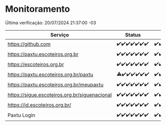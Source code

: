 # Monitoramento

Última verificação: 20/07/2024 21:37:00 -03

|Serviço|Status|Últimas 24h|
|---|---|---|
|https://github.com|<span title="2024-07-14: OK=23">✔️</span><span title="2024-07-15: OK=23">✔️</span><span title="2024-07-16: OK=24">✔️</span><span title="2024-07-17: OK=24">✔️</span><span title="2024-07-18: OK=23">✔️</span><span title="2024-07-19: OK=23">✔️</span><span title="2024-07-20: OK=1">✔️</span>|<span title="19/07/2024 22:54:00 -03 : 200">✔️</span><span title="19/07/2024 23:25:00 -03 : 200">✔️</span><span title="20/07/2024 00:07:00 -03 : 200">✔️</span><span title="20/07/2024 01:10:00 -03 : 200">✔️</span><span title="20/07/2024 02:07:00 -03 : 200">✔️</span><span title="20/07/2024 03:11:00 -03 : 200">✔️</span><span title="20/07/2024 04:07:00 -03 : 200">✔️</span><span title="20/07/2024 05:08:00 -03 : 200">✔️</span><span title="20/07/2024 06:07:00 -03 : 200">✔️</span><span title="20/07/2024 07:06:00 -03 : 200">✔️</span><span title="20/07/2024 08:05:00 -03 : 200">✔️</span><span title="20/07/2024 09:11:00 -03 : 200">✔️</span><span title="20/07/2024 10:07:00 -03 : 200">✔️</span><span title="20/07/2024 11:06:00 -03 : 200">✔️</span><span title="20/07/2024 12:06:00 -03 : 200">✔️</span><span title="20/07/2024 13:07:00 -03 : 200">✔️</span><span title="20/07/2024 14:04:00 -03 : 200">✔️</span><span title="20/07/2024 15:09:00 -03 : 200">✔️</span><span title="20/07/2024 16:03:00 -03 : 200">✔️</span><span title="20/07/2024 17:07:00 -03 : 200">✔️</span><span title="20/07/2024 18:06:00 -03 : 200">✔️</span><span title="20/07/2024 19:07:00 -03 : 200">✔️</span><span title="20/07/2024 20:06:00 -03 : 200">✔️</span><span title="20/07/2024 21:37:00 -03 : 200">✔️</span>|
|https://paxtu.escoteiros.org.br|<span title="2024-07-14: OK=23">✔️</span><span title="2024-07-15: OK=23">✔️</span><span title="2024-07-16: OK=24">✔️</span><span title="2024-07-17: OK=24">✔️</span><span title="2024-07-18: OK=23">✔️</span><span title="2024-07-19: OK=23">✔️</span><span title="2024-07-20: OK=1">✔️</span>|<span title="19/07/2024 22:54:00 -03 : 200">✔️</span><span title="19/07/2024 23:25:00 -03 : 200">✔️</span><span title="20/07/2024 00:07:00 -03 : 200">✔️</span><span title="20/07/2024 01:10:00 -03 : 200">✔️</span><span title="20/07/2024 02:07:00 -03 : 200">✔️</span><span title="20/07/2024 03:11:00 -03 : 200">✔️</span><span title="20/07/2024 04:07:00 -03 : 200">✔️</span><span title="20/07/2024 05:08:00 -03 : 200">✔️</span><span title="20/07/2024 06:07:00 -03 : 200">✔️</span><span title="20/07/2024 07:06:00 -03 : 200">✔️</span><span title="20/07/2024 08:05:00 -03 : 200">✔️</span><span title="20/07/2024 09:11:00 -03 : 200">✔️</span><span title="20/07/2024 10:07:00 -03 : 200">✔️</span><span title="20/07/2024 11:06:00 -03 : 200">✔️</span><span title="20/07/2024 12:06:00 -03 : 200">✔️</span><span title="20/07/2024 13:07:00 -03 : 200">✔️</span><span title="20/07/2024 14:04:00 -03 : 200">✔️</span><span title="20/07/2024 15:09:00 -03 : 200">✔️</span><span title="20/07/2024 16:03:00 -03 : 200">✔️</span><span title="20/07/2024 17:07:00 -03 : 200">✔️</span><span title="20/07/2024 18:06:00 -03 : 200">✔️</span><span title="20/07/2024 19:07:00 -03 : 200">✔️</span><span title="20/07/2024 20:06:00 -03 : 200">✔️</span><span title="20/07/2024 21:37:00 -03 : 200">✔️</span>|
|https://escoteiros.org.br|<span title="2024-07-14: OK=23">✔️</span><span title="2024-07-15: OK=23">✔️</span><span title="2024-07-16: OK=24">✔️</span><span title="2024-07-17: OK=24">✔️</span><span title="2024-07-18: OK=23">✔️</span><span title="2024-07-19: OK=23">✔️</span><span title="2024-07-20: OK=1">✔️</span>|<span title="19/07/2024 22:54:00 -03 : 200">✔️</span><span title="19/07/2024 23:25:00 -03 : 200">✔️</span><span title="20/07/2024 00:07:00 -03 : 200">✔️</span><span title="20/07/2024 01:10:00 -03 : 200">✔️</span><span title="20/07/2024 02:07:00 -03 : 200">✔️</span><span title="20/07/2024 03:11:00 -03 : 200">✔️</span><span title="20/07/2024 04:07:00 -03 : 200">✔️</span><span title="20/07/2024 05:08:00 -03 : 200">✔️</span><span title="20/07/2024 06:07:00 -03 : 200">✔️</span><span title="20/07/2024 07:06:00 -03 : 200">✔️</span><span title="20/07/2024 08:05:00 -03 : 200">✔️</span><span title="20/07/2024 09:11:00 -03 : 200">✔️</span><span title="20/07/2024 10:07:00 -03 : 200">✔️</span><span title="20/07/2024 11:06:00 -03 : 200">✔️</span><span title="20/07/2024 12:06:00 -03 : 200">✔️</span><span title="20/07/2024 13:07:00 -03 : 200">✔️</span><span title="20/07/2024 14:04:00 -03 : 200">✔️</span><span title="20/07/2024 15:09:00 -03 : 200">✔️</span><span title="20/07/2024 16:03:00 -03 : 200">✔️</span><span title="20/07/2024 17:07:00 -03 : 200">✔️</span><span title="20/07/2024 18:06:00 -03 : 200">✔️</span><span title="20/07/2024 19:07:00 -03 : 200">✔️</span><span title="20/07/2024 20:06:00 -03 : 200">✔️</span><span title="20/07/2024 21:37:00 -03 : 200">✔️</span>|
|https://paxtu.escoteiros.org.br/paxtu|<span title="2024-07-14: OK=22, Falhas=1">⚠️</span><span title="2024-07-15: OK=23">✔️</span><span title="2024-07-16: OK=24">✔️</span><span title="2024-07-17: OK=24">✔️</span><span title="2024-07-18: OK=23">✔️</span><span title="2024-07-19: OK=23">✔️</span><span title="2024-07-20: OK=1">✔️</span>|<span title="19/07/2024 22:54:00 -03 : 200">✔️</span><span title="19/07/2024 23:25:00 -03 : 200">✔️</span><span title="20/07/2024 00:07:00 -03 : 200">✔️</span><span title="20/07/2024 01:10:00 -03 : 200">✔️</span><span title="20/07/2024 02:07:00 -03 : 200">✔️</span><span title="20/07/2024 03:11:00 -03 : 200">✔️</span><span title="20/07/2024 04:07:00 -03 : 200">✔️</span><span title="20/07/2024 05:08:00 -03 : 200">✔️</span><span title="20/07/2024 06:07:00 -03 : 200">✔️</span><span title="20/07/2024 07:06:00 -03 : 200">✔️</span><span title="20/07/2024 08:05:00 -03 : 200">✔️</span><span title="20/07/2024 09:11:00 -03 : 200">✔️</span><span title="20/07/2024 10:07:00 -03 : 200">✔️</span><span title="20/07/2024 11:06:00 -03 : 200">✔️</span><span title="20/07/2024 12:06:00 -03 : 200">✔️</span><span title="20/07/2024 13:07:00 -03 : 200">✔️</span><span title="20/07/2024 14:04:00 -03 : 200">✔️</span><span title="20/07/2024 15:09:00 -03 : 200">✔️</span><span title="20/07/2024 16:03:00 -03 : 200">✔️</span><span title="20/07/2024 17:07:00 -03 : 200">✔️</span><span title="20/07/2024 18:06:00 -03 : 200">✔️</span><span title="20/07/2024 19:07:00 -03 : 200">✔️</span><span title="20/07/2024 20:06:00 -03 : 200">✔️</span><span title="20/07/2024 21:37:00 -03 : 200">✔️</span>|
|https://paxtu.escoteiros.org.br/meupaxtu|<span title="2024-07-14: OK=23">✔️</span><span title="2024-07-15: OK=23">✔️</span><span title="2024-07-16: OK=24">✔️</span><span title="2024-07-17: OK=24">✔️</span><span title="2024-07-18: OK=23">✔️</span><span title="2024-07-19: OK=23">✔️</span><span title="2024-07-20: OK=1">✔️</span>|<span title="19/07/2024 22:54:00 -03 : 200">✔️</span><span title="19/07/2024 23:25:00 -03 : 200">✔️</span><span title="20/07/2024 00:07:00 -03 : 200">✔️</span><span title="20/07/2024 01:10:00 -03 : 200">✔️</span><span title="20/07/2024 02:07:00 -03 : 200">✔️</span><span title="20/07/2024 03:11:00 -03 : 200">✔️</span><span title="20/07/2024 04:07:00 -03 : 200">✔️</span><span title="20/07/2024 05:08:00 -03 : 200">✔️</span><span title="20/07/2024 06:07:00 -03 : 200">✔️</span><span title="20/07/2024 07:06:00 -03 : 200">✔️</span><span title="20/07/2024 08:05:00 -03 : 200">✔️</span><span title="20/07/2024 09:11:00 -03 : 200">✔️</span><span title="20/07/2024 10:07:00 -03 : 200">✔️</span><span title="20/07/2024 11:06:00 -03 : 200">✔️</span><span title="20/07/2024 12:06:00 -03 : 200">✔️</span><span title="20/07/2024 13:07:00 -03 : 200">✔️</span><span title="20/07/2024 14:04:00 -03 : 200">✔️</span><span title="20/07/2024 15:09:00 -03 : 200">✔️</span><span title="20/07/2024 16:03:00 -03 : 200">✔️</span><span title="20/07/2024 17:07:00 -03 : 200">✔️</span><span title="20/07/2024 18:06:00 -03 : 200">✔️</span><span title="20/07/2024 19:07:00 -03 : 200">✔️</span><span title="20/07/2024 20:06:00 -03 : 200">✔️</span><span title="20/07/2024 21:37:00 -03 : 200">✔️</span>|
|https://sigue.escoteiros.org.br/siguenacional|<span title="2024-07-14: OK=23">✔️</span><span title="2024-07-15: OK=23">✔️</span><span title="2024-07-16: OK=24">✔️</span><span title="2024-07-17: OK=24">✔️</span><span title="2024-07-18: OK=23">✔️</span><span title="2024-07-19: OK=23">✔️</span><span title="2024-07-20: OK=1">✔️</span>|<span title="19/07/2024 22:54:00 -03 : 200">✔️</span><span title="19/07/2024 23:25:00 -03 : 200">✔️</span><span title="20/07/2024 00:07:00 -03 : 200">✔️</span><span title="20/07/2024 01:10:00 -03 : 200">✔️</span><span title="20/07/2024 02:07:00 -03 : 200">✔️</span><span title="20/07/2024 03:11:00 -03 : 200">✔️</span><span title="20/07/2024 04:07:00 -03 : 200">✔️</span><span title="20/07/2024 05:08:00 -03 : 200">✔️</span><span title="20/07/2024 06:07:00 -03 : 200">✔️</span><span title="20/07/2024 07:06:00 -03 : 200">✔️</span><span title="20/07/2024 08:05:00 -03 : 200">✔️</span><span title="20/07/2024 09:11:00 -03 : 200">✔️</span><span title="20/07/2024 10:07:00 -03 : 200">✔️</span><span title="20/07/2024 11:06:00 -03 : 200">✔️</span><span title="20/07/2024 12:06:00 -03 : 200">✔️</span><span title="20/07/2024 13:07:00 -03 : 200">✔️</span><span title="20/07/2024 14:04:00 -03 : 200">✔️</span><span title="20/07/2024 15:09:00 -03 : 200">✔️</span><span title="20/07/2024 16:03:00 -03 : 200">✔️</span><span title="20/07/2024 17:07:00 -03 : 200">✔️</span><span title="20/07/2024 18:06:00 -03 : 200">✔️</span><span title="20/07/2024 19:07:00 -03 : 200">✔️</span><span title="20/07/2024 20:06:00 -03 : 200">✔️</span><span title="20/07/2024 21:37:00 -03 : 200">✔️</span>|
|https://id.escoteiros.org.br/|<span title="2024-07-14: OK=23">✔️</span><span title="2024-07-15: OK=23">✔️</span><span title="2024-07-16: OK=24">✔️</span><span title="2024-07-17: OK=24">✔️</span><span title="2024-07-18: OK=23">✔️</span><span title="2024-07-19: OK=23">✔️</span><span title="2024-07-20: OK=1">✔️</span>|<span title="19/07/2024 22:54:00 -03 : 200">✔️</span><span title="19/07/2024 23:25:00 -03 : 200">✔️</span><span title="20/07/2024 00:07:00 -03 : 200">✔️</span><span title="20/07/2024 01:10:00 -03 : 200">✔️</span><span title="20/07/2024 02:07:00 -03 : 200">✔️</span><span title="20/07/2024 03:11:00 -03 : 200">✔️</span><span title="20/07/2024 04:07:00 -03 : 200">✔️</span><span title="20/07/2024 05:08:00 -03 : 200">✔️</span><span title="20/07/2024 06:07:00 -03 : 200">✔️</span><span title="20/07/2024 07:06:00 -03 : 200">✔️</span><span title="20/07/2024 08:05:00 -03 : 200">✔️</span><span title="20/07/2024 09:11:00 -03 : 200">✔️</span><span title="20/07/2024 10:07:00 -03 : 200">✔️</span><span title="20/07/2024 11:06:00 -03 : 200">✔️</span><span title="20/07/2024 12:06:00 -03 : 200">✔️</span><span title="20/07/2024 13:07:00 -03 : 200">✔️</span><span title="20/07/2024 14:04:00 -03 : 200">✔️</span><span title="20/07/2024 15:09:00 -03 : 200">✔️</span><span title="20/07/2024 16:03:00 -03 : 200">✔️</span><span title="20/07/2024 17:07:00 -03 : 200">✔️</span><span title="20/07/2024 18:06:00 -03 : 200">✔️</span><span title="20/07/2024 19:07:00 -03 : 200">✔️</span><span title="20/07/2024 20:06:00 -03 : 200">✔️</span><span title="20/07/2024 21:37:00 -03 : 200">✔️</span>|
|Paxtu Login|<span title="2024-07-14: OK=23">✔️</span><span title="2024-07-15: OK=23">✔️</span><span title="2024-07-16: OK=24">✔️</span><span title="2024-07-17: OK=24">✔️</span><span title="2024-07-18: OK=23">✔️</span><span title="2024-07-19: OK=23">✔️</span><span title="2024-07-20: OK=1">✔️</span>|<span title="19/07/2024 22:54:00 -03 : 200">✔️</span><span title="19/07/2024 23:25:00 -03 : 200">✔️</span><span title="20/07/2024 00:07:00 -03 : 200">✔️</span><span title="20/07/2024 01:10:00 -03 : 200">✔️</span><span title="20/07/2024 02:07:00 -03 : 200">✔️</span><span title="20/07/2024 03:11:00 -03 : 200">✔️</span><span title="20/07/2024 04:07:00 -03 : 200">✔️</span><span title="20/07/2024 05:08:00 -03 : 200">✔️</span><span title="20/07/2024 06:07:00 -03 : 200">✔️</span><span title="20/07/2024 07:06:00 -03 : 200">✔️</span><span title="20/07/2024 08:05:00 -03 : 200">✔️</span><span title="20/07/2024 09:11:00 -03 : 200">✔️</span><span title="20/07/2024 10:07:00 -03 : 200">✔️</span><span title="20/07/2024 11:06:00 -03 : 200">✔️</span><span title="20/07/2024 12:06:00 -03 : 200">✔️</span><span title="20/07/2024 13:07:00 -03 : 200">✔️</span><span title="20/07/2024 14:04:00 -03 : 200">✔️</span><span title="20/07/2024 15:09:00 -03 : 200">✔️</span><span title="20/07/2024 16:03:00 -03 : 200">✔️</span><span title="20/07/2024 17:07:00 -03 : 200">✔️</span><span title="20/07/2024 18:06:00 -03 : 200">✔️</span><span title="20/07/2024 19:07:00 -03 : 200">✔️</span><span title="20/07/2024 20:06:00 -03 : 200">✔️</span><span title="20/07/2024 21:37:00 -03 : 200">✔️</span>|
